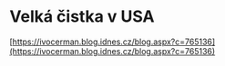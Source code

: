 # Velká čistka v USA
[https://ivocerman.blog.idnes.cz/blog.aspx?c=765136](https://ivocerman.blog.idnes.cz/blog.aspx?c=765136)

